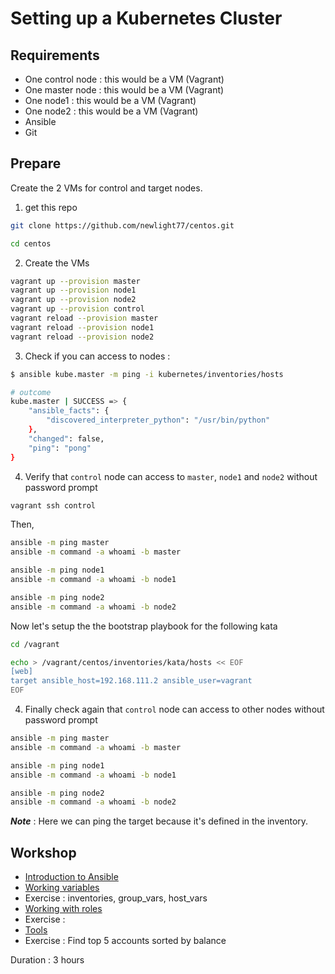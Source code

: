 # Setting up a Kubernetes Cluster

## Requirements

- One control node : this would be a VM (Vagrant)
- One master node : this would be a VM (Vagrant)
- One node1 : this would be a VM (Vagrant)
- One node2 : this would be a VM (Vagrant)
- Ansible
- Git

## Prepare

Create the 2 VMs for control and target nodes.

1. get this repo

```sh
git clone https://github.com/newlight77/centos.git

cd centos
```

2. Create the VMs

```sh
vagrant up --provision master
vagrant up --provision node1
vagrant up --provision node2
vagrant up --provision control
vagrant reload --provision master
vagrant reload --provision node1
vagrant reload --provision node2
```


3. Check if you can access to nodes :

```sh
$ ansible kube.master -m ping -i kubernetes/inventories/hosts

# outcome
kube.master | SUCCESS => {
    "ansible_facts": {
        "discovered_interpreter_python": "/usr/bin/python"
    },
    "changed": false,
    "ping": "pong"
}
```

4. Verify that `control` node can access to `master`, `node1` and `node2` without password prompt

```sh
vagrant ssh control
```

Then,

```sh
ansible -m ping master
ansible -m command -a whoami -b master

ansible -m ping node1
ansible -m command -a whoami -b node1

ansible -m ping node2
ansible -m command -a whoami -b node2
```




Now let's setup the the bootstrap playbook for the following kata

```sh
cd /vagrant

echo > /vagrant/centos/inventories/kata/hosts << EOF
[web]
target ansible_host=192.168.111.2 ansible_user=vagrant
EOF
```

4. Finally check again that `control` node can access to other nodes without password prompt

```sh
ansible -m ping master
ansible -m command -a whoami -b master

ansible -m ping node1
ansible -m command -a whoami -b node1

ansible -m ping node2
ansible -m command -a whoami -b node2
```

***Note*** : Here we can ping the target because it's defined in the inventory.

## Workshop

- [Introduction to Ansible](#Introduction)
- [Working variables](#variables)
- Exercise : inventories, group_vars, host_vars
- [Working with roles](#roles)
- Exercise :
- [Tools](#tools)
- Exercise : Find top 5 accounts sorted by balance

Duration : 3 hours